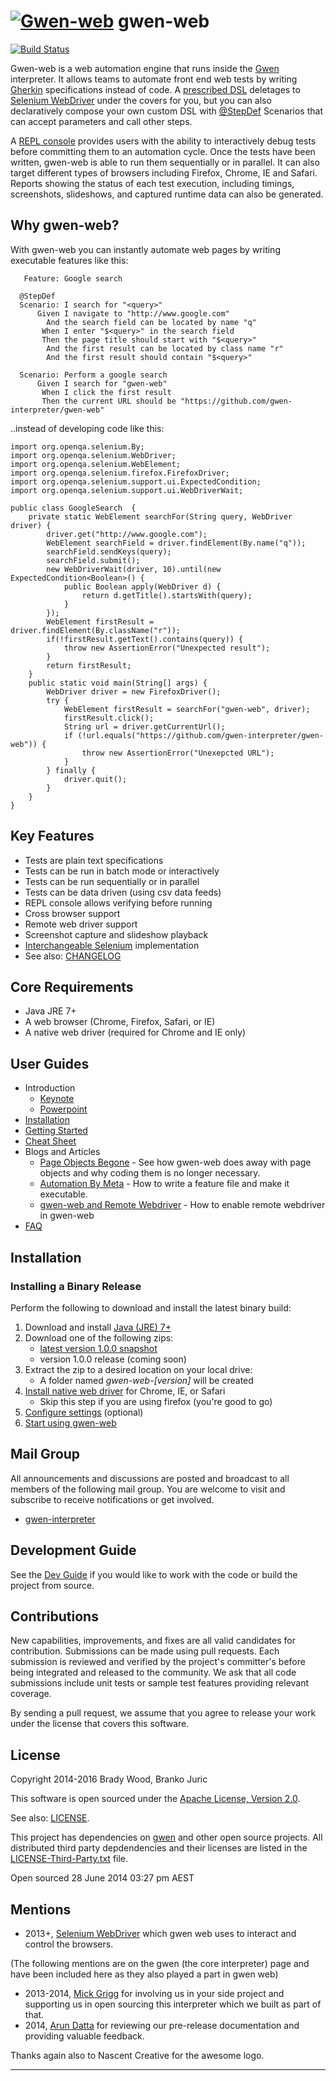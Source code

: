 [![Gwen-web](https://github.com/gwen-interpreter/gwen/blob/master/doc/img/gwen-attractor.png)](https://github.com/gwen-interpreter/gwen/blob/master/doc/LOGO.md)
gwen-web
========

[![Build Status](https://travis-ci.org/gwen-interpreter/gwen-web.svg?branch=master)](https://travis-ci.org/gwen-interpreter/gwen-web)

Gwen-web is a web automation engine that runs inside the 
[Gwen](https://github.com/gwen-interpreter/gwen) interpreter. 
It allows teams to automate front end web tests by writing 
[Gherkin](https://github.com/cucumber/cucumber/wiki/Gherkin) specifications 
instead of code. A [prescribed DSL](doc/CHEATSHEET.md#supported-dsl) deletages
to [Selenium WebDriver](http://www.seleniumhq.org/projects/webdriver) 
under the covers for you, but you can also declaratively compose your own 
custom DSL with [@StepDef](https://github.com/gwen-interpreter/gwen#composable-steps) 
Scenarios that can accept parameters and call other steps.

A [REPL console](https://github.com/gwen-interpreter/gwen#repl-console) 
provides users with the ability to interactively debug tests 
before committing them to an automation cycle. Once the tests have been 
written, gwen-web is able to run them sequentially or in parallel.  It 
can also target different types of browsers including Firefox, Chrome, 
IE and Safari. Reports showing the status of each test execution, 
including timings, screenshots, slideshows, and captured runtime data 
can also be generated.

Why gwen-web?
-------------

With gwen-web you can instantly automate web pages by writing executable 
features like this:
```
   Feature: Google search
   
  @StepDef
  Scenario: I search for "<query>"
      Given I navigate to "http://www.google.com"
        And the search field can be located by name "q"
       When I enter "$<query>" in the search field
       Then the page title should start with "$<query>"
        And the first result can be located by class name "r"
        And the first result should contain "$<query>"
        
  Scenario: Perform a google search
      Given I search for "gwen-web"
       When I click the first result
       Then the current URL should be "https://github.com/gwen-interpreter/gwen-web"
```
..instead of developing code like this:
```
import org.openqa.selenium.By;
import org.openqa.selenium.WebDriver;
import org.openqa.selenium.WebElement;
import org.openqa.selenium.firefox.FirefoxDriver;
import org.openqa.selenium.support.ui.ExpectedCondition;
import org.openqa.selenium.support.ui.WebDriverWait;

public class GoogleSearch  {
    private static WebElement searchFor(String query, WebDriver driver) {
        driver.get("http://www.google.com");
        WebElement searchField = driver.findElement(By.name("q"));
        searchField.sendKeys(query);
        searchField.submit();
        new WebDriverWait(driver, 10).until(new ExpectedCondition<Boolean>() {
            public Boolean apply(WebDriver d) {
                return d.getTitle().startsWith(query);
            }
        });
        WebElement firstResult = driver.findElement(By.className("r"));
        if(!firstResult.getText().contains(query)) {
            throw new AssertionError("Unexpected result");
        }
        return firstResult;
    }
    public static void main(String[] args) {
        WebDriver driver = new FirefoxDriver();
        try {
            WebElement firstResult = searchFor("gwen-web", driver);
            firstResult.click();
            String url = driver.getCurrentUrl(); 
            if (!url.equals("https://github.com/gwen-interpreter/gwen-web")) {
                throw new AssertionError("Unexepcted URL");
            }
        } finally {
            driver.quit();
        }
    }
}
```

Key Features
------------

- Tests are plain text specifications
- Tests can be run in batch mode or interactively
- Tests can be run sequentially or in parallel
- Tests can be data driven (using csv data feeds)
- REPL console allows verifying before running
- Cross browser support
- Remote web driver support
- Screenshot capture and slideshow playback
- [Interchangeable Selenium](doc/CHEATSHEET.md#changing-the-selenium-version) implementation
- See also: [CHANGELOG](CHANGELOG)

Core Requirements
-----------------

- Java JRE 7+
- A web browser (Chrome, Firefox, Safari, or IE)
- A native web driver (required for Chrome and IE only)

User Guides
-----------

- Introduction
  - [Keynote](doc/gwen-web-intro.key?raw=true)
  - [Powerpoint](doc/gwen-web-intro.pptx?raw=true)
- [Installation](#installation) 
- [Getting Started](doc/START.md)
- [Cheat Sheet](doc/CHEATSHEET.md)
- Blogs and Articles
  - [Page Objects Begone](http://warpedjavaguy.wordpress.com/2014/08/27/page-objects-begone/) - 
    See how gwen-web does away with page objects and why coding them is no longer 
    necessary.
  - [Automation By Meta](http://warpedjavaguy.wordpress.com/2015/01/12/automation-by-meta/) - 
    How to write a feature file and make it executable.
  - [gwen-web and Remote Webdriver](https://quietachievingtester.wordpress.com/2015/04/23/remote-webdriver-feature-now-available-in-gwen-web/) - 
    How to enable remote webdriver in gwen-web
- [FAQ](doc/FAQ.md)

Installation
------------

### Installing a Binary Release

Perform the following to download and install the latest binary build:

1. Download and install [Java (JRE) 7+](http://www.oracle.com/technetwork/java/javase/downloads/index.html)
2. Download one of the following zips:
   - [latest version 1.0.0 snapshot](https://oss.sonatype.org/content/repositories/snapshots/org/gweninterpreter/gwen-web/1.0.0-SNAPSHOT/gwen-web-1.0.0-SNAPSHOT.zip)
   - version 1.0.0 release (coming soon) 
3. Extract the zip to a desired location on your local drive:
   - A folder named _gwen-web-[version]_ will be created
4. [Install native web driver](doc/CHEATSHEET.md#native-web-drivers) for Chrome, IE, or Safari
   - Skip this step if you are using firefox (you're good to go)
5. [Configure settings](doc/CHEATSHEET.md#configuration-settings) (optional)
6. [Start using gwen-web](doc/START.md) 

Mail Group
----------

All announcements and discussions are posted and broadcast to all members of 
the following mail group. You are welcome to visit and subscribe to receive 
notifications or get involved.

- [gwen-interpreter](https://groups.google.com/d/forum/gwen-interpreter) 

Development Guide
-----------------

See the [Dev Guide](doc/DEVGUIDE.md) if you would like to work with the code 
or build the project from source.

Contributions
-------------

New capabilities, improvements, and fixes are all valid candidates for 
contribution. Submissions can be made using pull requests. Each submission 
is reviewed and verified by the project's committer's before being integrated 
and released to the community. We ask that all code submissions include unit 
tests or sample test features providing relevant coverage.

By sending a pull request, we assume that you agree to release your work under 
the license that covers this software.

License
-------

Copyright 2014-2016 Brady Wood, Branko Juric

This software is open sourced under the 
[Apache License, Version 2.0](http://www.apache.org/licenses/LICENSE-2.0.txt).

See also: [LICENSE](LICENSE).

This project has dependencies on [gwen](https://github.com/gwen-interpreter/gwen) 
and other open source projects. All distributed third party depdendencies and 
their licenses are listed in the [LICENSE-Third-Party.txt](LICENSE-Third-Party.txt) 
file.

Open sourced 28 June 2014 03:27 pm AEST

Mentions
--------
- 2013+,  [Selenium WebDriver](http://docs.seleniumhq.org/docs/03_webdriver.jsp) which gwen web uses
  to interact and control the browsers.

(The following mentions are on the gwen (the core interpreter) page and have been included here as they also 
played a part in gwen web)

- 2013-2014, [Mick Grigg](http://au.linkedin.com/in/mickgrigg) for 
  involving us in your side project and supporting us in open sourcing this 
  interpreter which we built as part of that. 
- 2014, [Arun Datta](http://au.linkedin.com/in/arundatta) for reviewing our 
  pre-release documentation and providing valuable feedback.

Thanks again also to Nascent Creative for the awesome logo.

***
